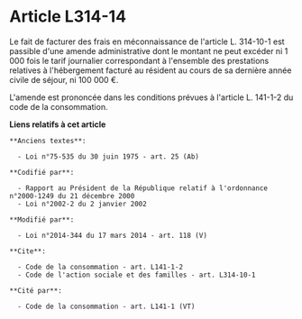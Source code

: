 # Article L314-14

Le fait de facturer des frais en méconnaissance de l'article L. 314-10-1 est passible d'une amende administrative dont le
montant ne peut excéder ni 1 000 fois le tarif journalier correspondant à l'ensemble des prestations relatives à
l'hébergement facturé au résident au cours de sa dernière année civile de séjour, ni 100 000 €. 

L'amende est prononcée dans les conditions prévues à l'article L. 141-1-2 du code de la consommation.

**Liens relatifs à cet article**

	**Anciens textes**:

	  - Loi n°75-535 du 30 juin 1975 - art. 25 (Ab)

	**Codifié par**:

	  - Rapport au Président de la République relatif à l'ordonnance n°2000-1249 du 21 décembre 2000
	  - Loi n°2002-2 du 2 janvier 2002

	**Modifié par**:

	  - Loi n°2014-344 du 17 mars 2014 - art. 118 (V)

	**Cite**:

	  - Code de la consommation - art. L141-1-2
	  - Code de l'action sociale et des familles - art. L314-10-1

	**Cité par**:

	  - Code de la consommation - art. L141-1 (VT)
